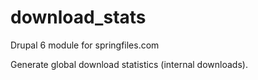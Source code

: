 # download_stats
Drupal 6 module for springfiles.com

Generate global download statistics (internal downloads).
